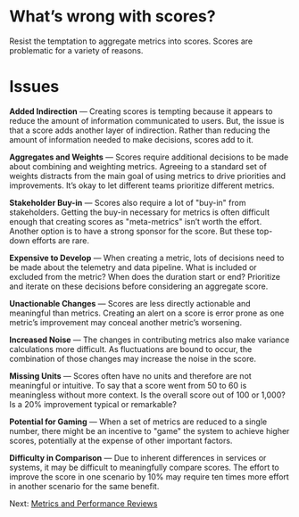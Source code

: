 # What’s wrong with scores?

Resist the temptation to aggregate metrics into scores. Scores are problematic
for a variety of reasons.

# Issues

**Added Indirection** — Creating scores is tempting because it appears to reduce
the amount of information communicated to users. But, the issue is that a score
adds another layer of indirection. Rather than reducing the amount of
information needed to make decisions, scores add to it.

**Aggregates and Weights** — Scores require additional decisions to be made
about combining and weighting metrics. Agreeing to a standard set of weights
distracts from the main goal of using metrics to drive priorities and
improvements. It’s okay to let different teams prioritize different metrics.

**Stakeholder Buy-in** — Scores also require a lot of "buy-in" from
stakeholders. Getting the buy-in necessary for metrics is often difficult enough
that creating scores as "meta-metrics" isn’t worth the effort. Another option is
to have a strong sponsor for the score. But these top-down efforts are rare.

**Expensive to Develop** — When creating a metric, lots of decisions need to be
made about the telemetry and data pipeline. What is included or excluded from
the metric? When does the duration start or end? Prioritize and iterate on these
decisions before considering an aggregate score.

**Unactionable Changes** — Scores are less directly actionable and meaningful
than metrics. Creating an alert on a score is error prone as one metric’s
improvement may conceal another metric’s worsening.

**Increased Noise** — The changes in contributing metrics also make variance
calculations more difficult. As fluctuations are bound to occur, the combination
of those changes may increase the noise in the score.

**Missing Units** — Scores often have no units and therefore are not meaningful
or intuitive. To say that a score went from 50 to 60 is meaningless without more
context. Is the overall score out of 100 or 1,000? Is a 20% improvement typical
or remarkable?

**Potential for Gaming** — When a set of metrics are reduced to a single number,
there might be an incentive to "game" the system to achieve higher scores,
potentially at the expense of other important factors.

**Difficulty in Comparison** — Due to inherent differences in services or
systems, it may be difficult to meaningfully compare scores. The effort to
improve the score in one scenario by 10% may require ten times more effort in
another scenario for the same benefit.

Next: [Metrics and Performance Reviews](metrics-and-performance-reviews.md)